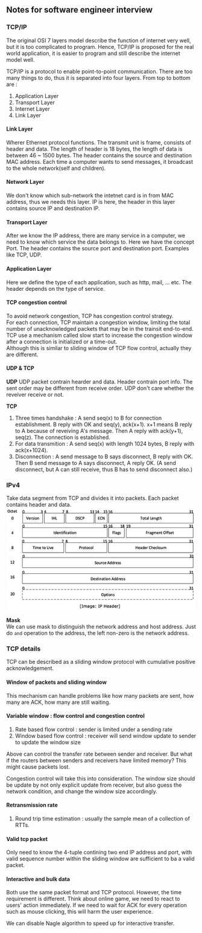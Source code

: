## Notes for software engineer interview

### TCP/IP
The original OSI 7 layers model describe the function of internet very well, but it is too complicated to program. Hence, TCP/IP is proposed for the real world application, it is easier to program and still describe the internet model well.

TCP/IP is a protocol to enable point-to-point communication. There are too many things to do, thus it is separated into four layers. From top to bottom are : 

1. Application Layer
2. Transport Layer
3. Internet Layer
4. Link Layer

#### Link Layer
Wherer Ethernet protocol functions. The transmit unit is frame, consists of header and data. The length of header is 18 bytes, the length of data is between 46 ~ 1500 bytes. The header contains the source and destination MAC address. Each time a computer wants to send messages, it broadcast to the whole network(self and children).

#### Network Layer
We don't know which sub-network the intetnet card is in from MAC address, thus we needs this layer. IP is here, the header in this layer contains source IP and destination IP.

#### Transport Layer
After we know the IP address, there are many service in a computer, we need to know which service the data belongs to. Here we have the concept Port. The header contains the source port and destination port.
Examples like TCP, UDP.

#### Application Layer
Here we define the type of each application, such as http, mail, ... etc. The header depends on the type of service.

#### TCP congestion control
To avoid network congestion, TCP has congestion control strategy. <br />
For each connection, TCP maintain a congestion window, limiting the total number of unacknowledged packets that may be in the trainsit end-to-end. TCP use a mechanism called slow start to increase the congestion window after a connection is initialized or a time-out. <br />
Although this is similar to sliding window of TCP flow control, actually they are different. 

#### UDP & TCP
**UDP**
UDP packet contrain hearder and data. Header contrain port info. The sent order may be different from receive order. UDP don't care whether the reveiver receive or not.

**TCP**
1. Three times handshake : A send seq(x) to B for connection establishment. B reply with OK and seq(y), ack(x+1). x+1 means B reply to A because of reveiving A's message. Then A reply with ack(y+1), seq(z). The connection is established.
2. For data transmition : A send seq(x) with length 1024 bytes, B reply with ack(x+1024).
3. Disconnection : A send message to B says disconnect, B reply with OK. Then B send message to A says disconnect, A reply OK. (A send disconnect, but A can still receive, thus B has to send disconnect also.)

### IPv4
Take data segment from TCP and divides it into packets. Each packet contains header and data.
![IP Header](../pic/ip_header.jpg)

**Mask** <br />
We can use mask to distinguish the network address and host address. Just do `and` operation to the address, the left non-zero is the network address.


### TCP details
TCP can be described as a sliding window protocol with cumulative positive acknowledgement.
#### Window of packets and sliding window
This mechanism can handle problems like how many packets are sent, how many are ACK, how many are still waiting.

#### Variable window : flow control and congestion control
1. Rate based flow control : sender is limited under a sending rate
2. Window based flow control : receiver will send window update to sender to update the window size

Above can control the transfer rate between sender and receiver. But what if the routers between senders and receivers have limited memory? This might cause packets lost.

Congestion control will take this into consideration. The window size should be update by not only explicit update from receiver, but also guess the network condition, and change the window size accordingly.

#### Retransmission rate
1. Round trip time estimation : usually the sample mean of a collection of RTTs.

#### Valid tcp packet
Only need to know the 4-tuple contining two end IP address and port, with valid sequence number within the sliding window are sufficient to ba a valid packet.

#### Interactive and bulk data
Both use the same packet format and TCP protocol. However, the time requirement is different. Think about online game, we need to react to users' action immediately. If we need to wait for ACK for every operation such as mouse clicking, this will harm the user experience.

We can disable Nagle algorithm to speed up for interactive transfer.
